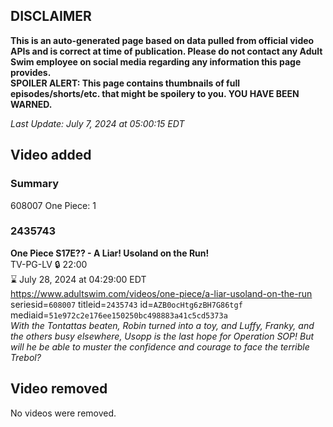 ## DISCLAIMER
**This is an auto-generated page based on data pulled from official video APIs and is correct at time of publication. Please do not contact any Adult Swim employee on social media regarding any information this page provides.**  
**SPOILER ALERT: This page contains thumbnails of full episodes/shorts/etc. that might be spoilery to you. YOU HAVE BEEN WARNED.**  

_Last Update: July 7, 2024 at 05:00:15 EDT_
## Video added
### Summary
608007 One Piece: 1  
### 2435743
**One Piece S17E?? - A Liar! Usoland on the Run!**  
TV-PG-LV 🔒 22:00  
⌛ July 28, 2024 at 04:29:00 EDT  
https://www.adultswim.com/videos/one-piece/a-liar-usoland-on-the-run  
seriesid=`608007` titleid=`2435743` id=`AZB0ocHtg6zBH7G86tgf` mediaid=`51e972c2e176ee150250bc498883a41c5cd5373a`  
_With the Tontattas beaten, Robin turned into a toy, and Luffy, Franky, and the others busy elsewhere, Usopp is the last hope for Operation SOP! But will he be able to muster the confidence and courage to face the terrible Trebol?_  
## Video removed
No videos were removed.  
